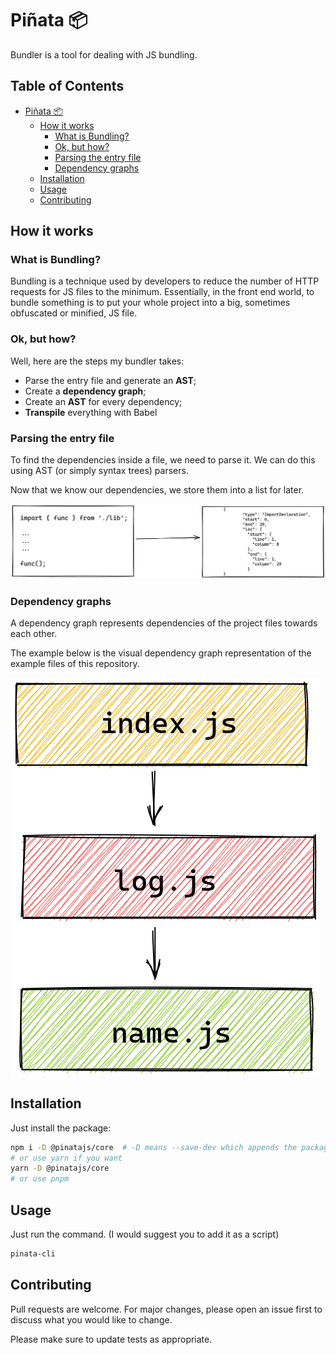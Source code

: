 # Piñata 📦

Bundler is a tool for dealing with JS bundling.

## Table of Contents
- [Piñata 📦](#pi-ata---)
  * [How it works](#how-it-works)
    + [What is Bundling?](#what-is-bundling-)
    + [Ok, but how?](#ok--but-how-)
    + [Parsing the entry file](#parsing-the-entry-file)
    + [Dependency graphs](#dependency-graphs)
  * [Installation](#installation)
  * [Usage](#usage)
  * [Contributing](#contributing)

## How it works

### What is Bundling?
Bundling is a technique used by developers to reduce the number of HTTP requests for JS files to the minimum. Essentially, in the front end world, to bundle something is to put your whole project into a big, sometimes obfuscated or minified, JS file.

### Ok, but how?
Well, here are the steps my bundler takes:
- Parse the entry file and generate an **AST**;
- Create a **dependency graph**;
- Create an **AST** for every dependency;
- **Transpile** everything with Babel

### Parsing the entry file
To find the dependencies inside a file, we need to parse it. We can do this using AST (or simply syntax trees) parsers.

Now that we know our dependencies, we store them into a list for later.

![JS to AST](https://raw.githubusercontent.com/pasenidis/js-bundler/main/docs/assets/01.png)

### Dependency graphs
A dependency graph represents dependencies of the project files towards each other.

The example below is the visual dependency graph representation of the example files of this repository.

![Dependency Graph](https://raw.githubusercontent.com/pasenidis/js-bundler/main/docs/assets/02.png)

## Installation

Just install the package:

```bash
npm i -D @pinatajs/core  # -D means --save-dev which appends the package to the devDependencies object
# or use yarn if you want
yarn -D @pinatajs/core
# or use pnpm
```

## Usage

Just run the command. (I would suggest you to add it as a script)

```bash
pinata-cli
```

## Contributing
Pull requests are welcome. For major changes, please open an issue first to discuss what you would like to change.

Please make sure to update tests as appropriate.